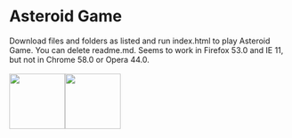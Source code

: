 # Asteroid Game

Download files and folders as listed and run index.html to play Asteroid Game. You can delete readme.md. Seems to work in Firefox 53.0 and IE 11, but not in Chrome 58.0 or Opera 44.0.
<br>
<br>
<a href="http://blueshiftcoding.com" target="_blank"><img src="http://blueshiftcoding.com/wp-content/themes/blueshift/images/logo-animation175p.gif" height="100"><img src="http://blueshiftcoding.com/wp-content/uploads/2017/04/BLUESHIFT-LOGO_GRAD_TRANS.png" height="100"></a>
